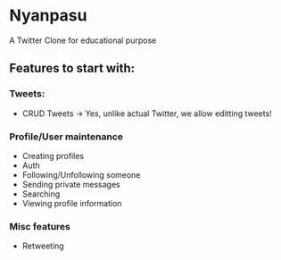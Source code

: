 # Nyanpasu
A Twitter Clone for educational purpose

## Features to start with:

### Tweets:
- CRUD Tweets -> Yes, unlike actual Twitter, we allow editting tweets!

### Profile/User maintenance
- Creating profiles
- Auth
- Following/Unfollowing someone
- Sending private messages
- Searching
- Viewing profile information

### Misc features
- Retweeting
